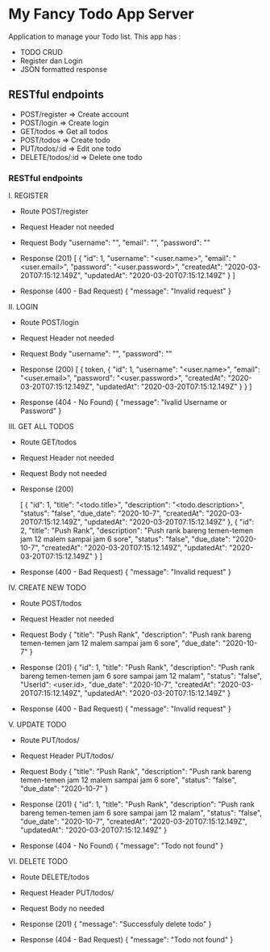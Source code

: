 # My Fancy Todo App Server
Application to manage your Todo list. This app has :
* TODO CRUD
* Register dan Login
* JSON formatted response
 

## RESTful endpoints
* POST/register         => Create account
* POST/login            => Create login 
* GET/todos             => Get all todos
* POST/todos            => Create todo
* PUT/todos/:id         => Edit one todo
* DELETE/todos/:id      => Delete one todo


### RESTful endpoints

I. REGISTER
  * Route
    POST/register

  * Request Header
    not needed

  * Request Body
      "username": "<name>",
      "email": "<email>",
      "password": "<password>"

  * Response (201)
    [
      {
        "id": 1,
        "username": "<user.name>",
        "email": "<user.email>",
        "password": "<user.password>",
        "createdAt": "2020-03-20T07:15:12.149Z",
        "updatedAt": "2020-03-20T07:15:12.149Z"
      }
    ]

  * Response (400 - Bad Request)
    {
      "message": "Invalid request"
    }


II. LOGIN
  * Route
    POST/login

  * Request Header
    not needed

  * Request Body
      "username": "<name>",
      "password": "<password>"

  * Response (200)
    [
      {
      token,
        {
          "id": 1,
          "username": "<user.name>",
          "email": "<user.email>",
          "password": "<user.password>",
          "createdAt": "2020-03-20T07:15:12.149Z",
          "updatedAt": "2020-03-20T07:15:12.149Z"
        }
      }
    ]

  * Response (404 - No Found)
    {
      "message": "Ivalid Username or Password"
    }


III. GET ALL TODOS
  * Route
    GET/todos

  * Request Header
    not needed

  * Request Body
    not needed

  * Response (200)

    [
      {
        "id": 1,
        "title": "<todo.title>",
        "description": "<todo.description>",
        "status": "false",
        "due_date": "2020-10-7",
        "createdAt": "2020-03-20T07:15:12.149Z",
        "updatedAt": "2020-03-20T07:15:12.149Z"
      },
      {
        "id": 2,
        "title": "Push Rank",
        "description": "Push rank bareng temen-temen jam 12 malem sampai jam 6 sore",
        "status": "false",
        "due_date": "2020-10-7",
        "createdAt": "2020-03-20T07:15:12.149Z",
        "updatedAt": "2020-03-20T07:15:12.149Z"
      }
    ]

  * Response (400 - Bad Request)
    {
      "message": "Invalid request"
    }


IV. CREATE NEW TODO
  * Route
    POST/todos

  * Request Header
    not needed

  * Request Body
    {
      "title": "Push Rank",
      "description": "Push rank bareng temen-temen jam 12 malem sampai jam 6 sore",
      "due_date": "2020-10-7"
    }

  * Response (201)
    {
        "id": 1,
        "title": "Push Rank",
        "description": "Push rank bareng temen-temen jam 6 sore sampai jam 12 malam",
        "status": "false",
        "UserId": <user.id>,
        "due_date": "2020-10-7",
        "createdAt": "2020-03-20T07:15:12.149Z",
        "updatedAt": "2020-03-20T07:15:12.149Z"
      }

  * Response (400 - Bad Request)
    {
      "message": "Invalid request"
    }


V. UPDATE TODO
  * Route
    PUT/todos/<id>

  * Request Header
    PUT/todos/<id>

  * Request Body
    {
      "title": "Push Rank",
      "description": "Push rank bareng temen-temen jam 12 malem sampai jam 6 sore",
      "status": "false",
      "due_date": "2020-10-7"
    }

  * Response (201)
    {
        "id": 1,
        "title": "Push Rank",
        "description": "Push rank bareng temen-temen jam 6 sore sampai jam 12 malam",
        "status": "false",
        "due_date": "2020-10-7",
        "createdAt": "2020-03-20T07:15:12.149Z",
        "updatedAt": "2020-03-20T07:15:12.149Z"
    }

  * Response (404 - No Found)
    {
      "message": "Todo not found"
    }


VI. DELETE TODO
  * Route
    DELETE/todos

  * Request Header
    PUT/todos/<id>

  * Request Body
    no needed

  * Response (201)
    {
        "message": "Successfuly delete todo"
    }

  * Response (404 - Bad Request)
    {
      "message": "Todo not found"
    }


